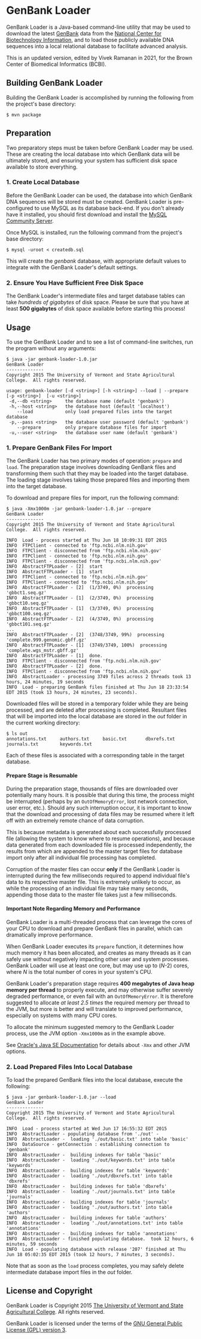 # GenBank Loader #

GenBank Loader is a Java-based command-line utility that may be used to download the latest [GenBank](http://www.ncbi.nlm.nih.gov/genbank/) data from the [National Center for Biotechnology Information](http://www.ncbi.nlm.nih.gov/), and to load those publicly available DNA sequences into a local relational database to facilitate advanced analysis. 

This is an updated version, edited by Vivek Ramanan in 2021, for the Brown Center of Biomedical Informatics (BCBI). 

## Building GenBank Loader ##

Building the GenBank Loader is accomplished by running the following from the project's base directory:

    $ mvn package

## Preparation ##

Two preparatory steps must be taken before GenBank Loader may be used.  These are creating the local database into which GenBank data will be ultimately stored, and ensuring your system has sufficient disk space available to store everything.

### 1. Create Local Database ###

Before the GenBank Loader can be used, the database into which GenBank DNA sequences will be stored must be created.  GenBank Loader is pre-configured to use MySQL as its database back-end.  If you don't already have it installed, you should first download and install the [MySQL Community Server](https://dev.mysql.com/downloads/mysql/).

Once MySQL is installed, run the following command from the project's base directory:

    $ mysql -uroot < createdb.sql

This will create the _genbank_ database, with appropriate default values to integrate with the GenBank Loader's default settings.

### 2. Ensure You Have Sufficient Free Disk Space ###

The GenBank Loader's intermediate files and target database tables can take _hundreds of gigabytes_ of disk space.  Please be sure that you have at least **500 gigabytes** of disk space available before starting this process!

## Usage ##

To use the GenBank Loader and to see a list of command-line switches, run the program without any arguments:

    $ java -jar genbank-loader-1.0.jar 
    GenBank Loader
    --------------
    Copyright 2015 The University of Vermont and State Agricultural College.  All rights reserved.
    
    usage: genbank-loader [-d <string>] [-h <string>] --load | --prepare [-p <string>]  [-u <string>]
     -d,--db <string>     the database name (default 'genbank')
     -h,--host <string>   the database host (default 'localhost')
        --load            only load prepared files into the target database
     -p,--pass <string>   the database user password (default 'genbank')
        --prepare         only prepare database files for import
     -u,--user <string>   the database user name (default 'genbank')

### 1. Prepare GenBank Files For Import ###

The GenBank Loader has two primary modes of operation: `prepare` and `load`.  The preparation stage involves downloading GenBank files and transforming them such that they may be loaded into the target database.  The loading stage involves taking those prepared files and importing them into the target database.
 
To download and prepare files for import, run the following command:

    $ java -Xmx1000m -jar genbank-loader-1.0.jar --prepare
    GenBank Loader
    --------------
    Copyright 2015 The University of Vermont and State Agricultural College.  All rights reserved.
    
    INFO  Load - process started at Thu Jun 18 10:09:31 EDT 2015
    INFO  FTPClient - connected to 'ftp.ncbi.nlm.nih.gov'
    INFO  FTPClient - disconnected from 'ftp.ncbi.nlm.nih.gov'
    INFO  FTPClient - connected to 'ftp.ncbi.nlm.nih.gov'
    INFO  FTPClient - disconnected from 'ftp.ncbi.nlm.nih.gov'
    INFO  AbstractFTPLoader - [2]  start
    INFO  AbstractFTPLoader - [1]  start
    INFO  FTPClient - connected to 'ftp.ncbi.nlm.nih.gov'
    INFO  FTPClient - connected to 'ftp.ncbi.nlm.nih.gov'
    INFO  AbstractFTPLoader - [2]  (1/3749, 0%)  processing 'gbbct1.seq.gz'
    INFO  AbstractFTPLoader - [1]  (2/3749, 0%)  processing 'gbbct10.seq.gz'
    INFO  AbstractFTPLoader - [1]  (3/3749, 0%)  processing 'gbbct100.seq.gz'
    INFO  AbstractFTPLoader - [2]  (4/3749, 0%)  processing 'gbbct101.seq.gz'
    ...
    INFO  AbstractFTPLoader - [2]  (3748/3749, 99%)  processing 'complete.999.genomic.gbff.gz'
    INFO  AbstractFTPLoader - [1]  (3749/3749, 100%)  processing 'complete.wgs_mstr.gbff.gz'
    INFO  AbstractFTPLoader - [1]  done.
    INFO  FTPClient - disconnected from 'ftp.ncbi.nlm.nih.gov'
    INFO  AbstractFTPLoader - [2]  done.
    INFO  FTPClient - disconnected from 'ftp.ncbi.nlm.nih.gov'
    INFO  AbstractLoader - processing 3749 files across 2 threads took 13 hours, 24 minutes, 19 seconds
    INFO  Load - preparing GenBank files finished at Thu Jun 18 23:33:54 EDT 2015 (took 13 hours, 24 minutes, 23 seconds).

Downloaded files will be stored in a temporary folder while they are being processed, and are deleted after processing is completed.  Resultant files that will be imported into the local database are stored in the _out_ folder in the current working directory:

    $ ls out
    annotations.txt		authors.txt		basic.txt		dbxrefs.txt		journals.txt		keywords.txt

Each of these files is associated with a corresponding table in the target database.

#### Prepare Stage is Resumable ####

During the preparation stage, thousands of files are downloaded over potentially many hours.  It is possible that during this time, the process might be interrupted (perhaps by an `OutOfMemoryError`, lost network connection, user error, etc.).  Should any such interruption occur, it is important to know that the download and processing of data files may be resumed where it left off with an extremely remote chance of data corruption.

This is because metadata is generated about each successfully processed file (allowing the system to know where to resume operations), and because data generated from each downloaded file is processed independently, the results from which are appended to the master target files for database import only after all individual file processing has completed.

Corruption of the master files can occur **only** if the GenBank Loader is interrupted during the few milliseconds required to append individual file's data to its respective master file.  This is extremely unlikely to occur, as while the processing of an individual file may take many seconds, appending those data to the master file takes just a few milliseconds.

#### Important Note Regarding Memory and Performance ####

GenBank Loader is a multi-threaded process that can leverage the cores of your CPU to download and prepare GenBank files in parallel, which can dramatically improve performance.

When GenBank Loader executes its `prepare` function, it determines how much memory it has been allocated, and creates as many threads as it can safely use without negatively impacting other user and system processes.  GenBank Loader will use at least one core, but may use up to (_N_-2) cores, where _N_ is the total number of cores in your system's CPU.

GenBank Loader's preparation stage requires **400 megabytes of Java heap memory per thread** to properly execute, and may otherwise suffer severely degraded performance, or even fail with an `OutOfMemoryError`.  It is therefore suggested to allocate _at least 2.5 times_ the required memory per thread to the JVM, but more is better and will translate to improved performance, especially on systems with many CPU cores.

To allocate the minimum suggested memory to the GenBank Loader process, use the JVM option `-Xmx1000m` as in the example above.
 
See [Oracle's Java SE Documentation](http://docs.oracle.com/javase/7/docs/technotes/tools/windows/java.html) for details about `-Xmx` and other JVM options.

### 2. Load Prepared Files Into Local Database ###

To load the prepared GenBank files into the local database, execute the following:

    $ java -jar genbank-loader-1.0.jar --load
    GenBank Loader
    --------------
    Copyright 2015 The University of Vermont and State Agricultural College.  All rights reserved.
    
    INFO  Load - process started at Wed Jun 17 16:55:32 EDT 2015
    INFO  AbstractLoader - populating database from './out' -
    INFO  AbstractLoader -  loading './out/basic.txt' into table 'basic'
    INFO  DataSource - getConnection : establishing connection to 'genbank'
    INFO  AbstractLoader -  building indexes for table 'basic'
    INFO  AbstractLoader -  loading './out/keywords.txt' into table 'keywords'
    INFO  AbstractLoader -  building indexes for table 'keywords'
    INFO  AbstractLoader -  loading './out/dbxrefs.txt' into table 'dbxrefs'
    INFO  AbstractLoader -  building indexes for table 'dbxrefs'
    INFO  AbstractLoader -  loading './out/journals.txt' into table 'journals'
    INFO  AbstractLoader -  building indexes for table 'journals'
    INFO  AbstractLoader -  loading './out/authors.txt' into table 'authors'
    INFO  AbstractLoader -  building indexes for table 'authors'
    INFO  AbstractLoader -  loading './out/annotations.txt' into table 'annotations'
    INFO  AbstractLoader -  building indexes for table 'annotations'
    INFO  AbstractLoader - finished populating database.  took 12 hours, 6 minutes, 59 seconds
    INFO  Load - populating database with release '207' finished at Thu Jun 18 05:02:35 EDT 2015 (took 12 hours, 7 minutes, 3 seconds).

Note that as soon as the `load` process completes, you may safely delete intermediate database import files in the _out_ folder.

## License and Copyright ##

GenBank Loader is Copyright 2015 [The University of Vermont and State Agricultural College](https://www.uvm.edu/).  All rights reserved.

GenBank Loader is licensed under the terms of the [GNU General Public License (GPL) version 3](https://www.gnu.org/licenses/gpl-3.0-standalone.html).
